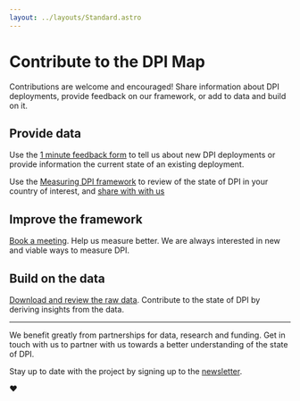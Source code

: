 ```yaml
---
layout: ../layouts/Standard.astro
---
```


# Contribute to the DPI Map

Contributions are welcome and encouraged! Share information about DPI deployments, provide feedback on our framework, or add to data and build on it.

## Provide data

Use the [1 minute feedback form](https://forms.gle/k3zqfXVENMbpsKDp7") to tell us about new DPI deployments or provide information the current state of an existing deployment.

Use the [Measuring DPI framework](https://docs.google.com/spreadsheets/d/1-G3Jmo85tABaBLyg1UPXtzUKK8NK3VH4/edit?usp=sharing&ouid=109666902899934821981&rtpof=true&sd=true) to review of the state of DPI in your country of interest, and [share with with us](https://forms.gle/k3zqfXVENMbpsKDp7")

## Improve the framework

[Book a meeting](https://calendly.com/ucbvkra-ucl/dpimap). Help us measure better. We are always interested in new and viable ways to measure DPI.

## Build on the data

[Download and review the raw data](/data). Contribute to the state of DPI by deriving insights from the data.


---

We benefit greatly from partnerships for data, research and funding. Get in touch with us to partner with us towards a better understanding of the state of DPI.

Stay up to date with the project by signing up to the [newsletter](https://forms.gle/dhoXGR9M6fVAoDKt7).

<div class="text-center py-8">
❤️
</div>